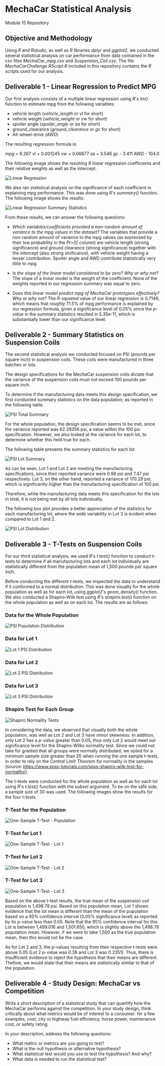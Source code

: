 # MechaCar Statistical Analysis
Module 15 Repository

## Objective and Methodology

Using *R* and *Rstudio*, as well as *R* libraries *dplyr* and *ggplot2*, we conducted several statistical analysis on car performance from data contained in the csv files *MechaCar_mpg.csv* and *Suspension_Coil.csv*. The file *MechaCarChallenge.RScript.R* included in this repository contains the *R* scripts used for our analysis. 

## Deliverable 1 - Linear Regression to Predict MPG

Our first analysis consists of a multiple linear regression using *R*'s *lm()* function to estimate mpg from the following variables:

* vehicle length (*vehicle_length* or *vl* for short)
* vehicle weight (*vehicle_weight* or *vw* for short)
* spoiler angle (*spoiler_angle* or *sa* for short)
* ground_clearance (*ground_clearance* or *gc* for short)
* All-wheel-drive (*AWD*)

The resulting regression formula is:

mpg = 6.267 vl + 0.001245 vw + 0.06877 sa + 3.546 gc - 3.411 AWD - 104.0

The following image shows the resulting *R* linear regression coefficients and their relative weights as well as the intercept.

![Linear Regression](Resources/images/linear_regression.png)

We also ran statistical analysis on the significance of each coefficient in explaining mpg performance. This was done using *R*'s *summary()* function. The following image shows the results:

![Linear Regression Summary Statistics](Resources/images/linear_regression_summary.png)

From these results, we can answer the following questions:

* *Which variables/coefficients provided a non-random amount of variance to the mpg values in the dataset?* The variables that provide a non-random amount of variance to the mpg values (as expressed by their low probability in the *Pr>|t| column*) are vehicle length (strong significance) and ground clearance (strong significance) together with the intercept (also strong sinificance), with vehicle weight having a lesser contribution. Spoiler angle and AWD contribute statistically very little to mpg. 

* *Is the slope of the linear model considered to be zero? Why or why not?* The slope of a linear model is the weight of the coefficient. None of the weights reported in our regression summary was equal to zero.

* *Does this linear model predict mpg of MechaCar prototypes effectively? Why or why not?* The *R-squared* value of our linear regression is 0.7149, which means that roughly 71.5% of mpg performance is explained by our regression formula, given a significance level of 0.05% since the *p-value* in the summary statistics resulted in 5.35e-11, which is substantially lower than our significance level.



## Deliverable 2 - Summary Statistics on Suspension Coils

The second statistical analysis we conducted focused on PSI (pounds per square inch) in suspension coils. These coils were manufactured in three batches or lots.

The design specifications for the MechaCar suspension coils dictate that the variance of the suspension coils must not exceed 100 pounds per square inch.

To determine if the manufacturing data meets this design specification, we first conducted summary statistics on the data population, as reported in the following table.

![PSI Total Summary](Resources/images/psi_total_summary.png)

For the whole population, the design specification seems to be met, since the variance reported was 62.29356 psi, a value within the 100 psi specification. However, we also looked at the variance for each lot, to determine whether this held true for each.

The following table presents the summary statistics for each lot:

![PSI Lot Summary](Resources/images/psi_lot_summary.png)

As can be seen, Lot 1 and Lot 2 are meeting the manufacturing specifications, since their reported variance were 0.98 psi and 7.47 psi respectively. Lot 3, on the other hand, reported a variance of 170.29 psi, which is significantly higher than the manufacturing specification of 100 psi. 

Therefore, while the manufacturing data meets this specification for the lots in total, it is not being met by all lots individually. 

The following box plot provides a better appreciation of the statistics for each manufacturing lot, where the wide variability in Lot 3 is evident when compared to Lot 1 and 2. 

![PSI Lot Distribution](Resources/images/psi_lot_distribution.png)



## Deliverable 3 - T-Tests on Suspension Coils

For our third statistical analysis, we used *R*'s *t.test()* function to conduct t-tests to determine if all manufacturing lots and each lot individually are statistically different from the population mean of 1,500 pounds per square inch.

Before conducting the different t-tests, we inspected the data to understand if it conformed to a normal distribution. This was done visually for the whole population as well as for each lot, using *ggplot2*'s *geom_density()* function. We also conducted a Shapiro-Wilk test using *R*'s *shapiro.test()* function on the whole population as well as on each lot. The results are as follows:


### Data for the Whole Population

![PSI Population Distribution](Resources/images/psi_population_dist.png)


### Data for Lot 1

![Lot 1 PSI Distribution](Resources/images/psi_lot1_distribution.png)


### Data for Lot 2

![Lot 2 PSI Distribution](Resources/images/psi_lot2_distribution.png)


### Data for Lot 3

![Lot 3 PSI Distribution](Resources/images/psi_lot3_distribution.png)

### Shapiro Test for Each Group

![Shapiro Normality Tests](Resources/images/shapiro_normality_tests.png)

In considering the data, we observed that visually both the whole population, was well as Lot 2 and Lot 3 have minor skewness. In addition, only Lot 2 has a *p-value* greater than 0.05, thus only Lot 2 would meet our significance level for the Shapiro-Wilks normality test. Since we could not take for granted that all groups were normally distributed, we opted for a minimum sample size greater than 20 when running the one sample t-tests, in order to rely on the *Central Limit Theorem* for normality in the samples (source: https://www.spss-tutorials.com/spss-shapiro-wilk-test-for-normality/). 

The t-tests were conducted for the whole population as well as for each lot using *R*'s *t.test()* function with the *subset* argument. To be on the safe side, a sample size of 30 was used. The following images show the results for the four t-tests.

### T-Test for the Population
![One-Sample T-Test - Population](Resources/images/onesample_t-test_population.png)

### T-Test for Lot 1
![One-Sample T-Test - Lot 1](Resources/images/onesample_t-test_lot1.png)

### T-Test for Lot 2
![One-Sample T-Test - Lot 2](Resources/images/onesample_t-test_lot2.png)

### T-Test for Lot 3
![One-Sample T-Test - Lot 3](Resources/images/onesample_t-test_lot3.png)

Based on the above t-test results, the true mean of the suspension coil population is 1,498.78 psi. Based on this population mean, Lot 1 shows evidence that the lot mean is different than the mean of the population based on a 95% confidence interval (0.05% significance level) as reported by its p-value less than 0.05. Note that the 95% confidence interval for this Lot is between 1,499.016 and 1,501.650, which is slightly above the 1,498.78 population mean. However, if we were to take 1,500 as the true population mean, then this would not be the case.

As for Lot 2 and 3, the p-values resulting from their respective t-tests were above 0.05 (Lot 2 p-value was 0.38 and Lot 3 was 0.2351). Thus, there is insufficient evidence to reject the hypothesis that their means are different. Thefore, we would state that their means are statistically similar to that of the population.


## Deliverable 4 - Study Design: MechaCar vs Competition

Write a short description of a statistical study that can quantify how the MechaCar performs against the competition. In your study design, think critically about what metrics would be of interest to a consumer: for a few examples, cost, city or highway fuel efficiency, horse power, maintenance cost, or safety rating.

In your description, address the following questions:

* What metric or metrics are you going to test?
* What is the null hypothesis or alternative hypothesis?
* What statistical test would you use to test the hypothesis? And why?
* What data is needed to run the statistical test?

